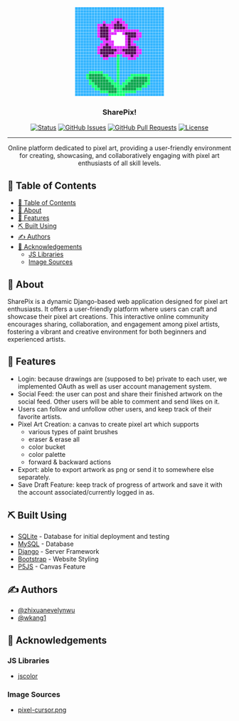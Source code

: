 <p align="center">
  <a href="" rel="noopener">
 <img width=200px height=200px src="./images/uhuikglrtihncdqlhxhn.png" alt="Project logo"></a>
</p>

<h3 align="center">SharePix!</h3>

<div align="center">

[![Status](https://img.shields.io/badge/status-active-success.svg)]()
[![GitHub Issues](https://img.shields.io/github/issues/kylelobo/The-Documentation-Compendium.svg)](https://github.com/kylelobo/The-Documentation-Compendium/issues)
[![GitHub Pull Requests](https://img.shields.io/github/issues-pr/kylelobo/The-Documentation-Compendium.svg)](https://github.com/kylelobo/The-Documentation-Compendium/pulls)
[![License](https://img.shields.io/badge/license-MIT-blue.svg)](/LICENSE)

</div>

---

<p align="center"> Online platform dedicated to pixel art, providing a user-friendly environment for creating, showcasing, and collaboratively engaging with pixel art enthusiasts of all skill levels.
    <br> 
</p>

## 📝 Table of Contents

- [📝 Table of Contents](#-table-of-contents)
- [🧐 About ](#-about-)
- [🎈 Features ](#-features-)
- [⛏️ Built Using ](#️-built-using-)
- [✍️ Authors ](#️-authors-)
- [🎉 Acknowledgements ](#-acknowledgements-)
  - [JS Libraries](#js-libraries)
  - [Image Sources](#image-sources)

## 🧐 About <a name = "about"></a>

SharePix is a dynamic Django-based web application designed for pixel art enthusiasts. It offers a user-friendly platform where users can craft and showcase their pixel art creations. This interactive online community encourages sharing, collaboration, and engagement among pixel artists, fostering a vibrant and creative environment for both beginners and experienced artists.

## 🎈 Features <a name="usage"></a>

- Login: because drawings are (supposed to be) private to each user, we implemented OAuth as well as user account management system.
- Social Feed: the user can post and share their finished artwork on the social feed. Other users will be able to comment and send likes on it.
- Users can follow and unfollow other users, and keep track of their favorite artists.
- Pixel Art Creation: a canvas to create pixel art which supports
  - various types of paint brushes
  - eraser & erase all
  - color bucket
  - color palette
  - forward & backward actions
- Export: able to export artwork as png or send it to somewhere else separately.
- Save Draft Feature: keep track of progress of artwork and save it with the account associated/currently logged in as.

## ⛏️ Built Using <a name = "built_using"></a>

- [SQLite](https://www.sqlite.org/index.html/) - Database for initial deployment and testing
- [MySQL](https://www.mysql.com/) - Database
- [Django](https://www.djangoproject.com/) - Server Framework
- [Bootstrap](https://getbootstrap.com/) - Website Styling
- [P5JS](https://p5js.org/) - Canvas Feature

## ✍️ Authors <a name = "authors"></a>

- [@zhixuanevelynwu](https://github.com/zhixuanevelynwu)
- [@wkang1](https://github.com/wkang1)

## 🎉 Acknowledgements <a name = "acknowledgement"></a>

### JS Libraries
- [jscolor](https://jscolor.com/)
### Image Sources
- [pixel-cursor.png](https://pnghut.com/png/VeKcXBLVti/computer-mouse-pointer-pixel-clip-art-display-device-cursor-transparent-png)

